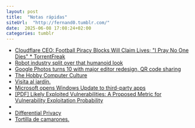 ```yaml
---
layout: post
title:  "Notas rápidas"
siteUrl:  "http://fernand0.tumblr.com/"
date:  2025-06-08 17:08:24+02:00
categories: tumblr
---
```

*  [Cloudflare CEO: Football Piracy Blocks Will Claim Lives; "I Pray No One Dies" * TorrentFreak](https://www.tumblr.com/fernand0/785797931252023296)
*  [Robot industry split over that humanoid look](https://www.tumblr.com/fernand0/785792520969994240)
*  [Google Photos turns 10 with major editor redesign, QR code sharing](https://www.tumblr.com/fernand0/785787118053195776)
*  [The Hobby Computer Culture](https://www.tumblr.com/fernand0/785784467693371392)
*  [Visita al jard&iacute;n.](https://www.tumblr.com/fernand0/785781982548328448)
*  [Microsoft opens Windows Update to third-party apps](https://www.tumblr.com/fernand0/785779057474306048)
*  [[PDF] Likely Exploited Vulnerabilities: A Proposed Metric for Vulnerability Exploitation Probability](https://www.tumblr.com/fernand0/785776289151909890)
*  [](https://www.tumblr.com/fernand0/785773642645684225)
*  [Differential Privacy](https://www.tumblr.com/fernand0/785768337483448320)
*  [Tortilla de camarones.](https://www.tumblr.com/fernand0/785764532226228224)
